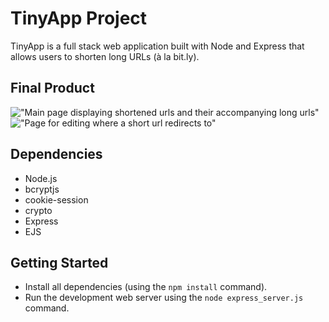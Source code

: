 # TinyApp Project

TinyApp is a full stack web application built with Node and Express that allows users to shorten long URLs (à la bit.ly).

## Final Product

!["Main page displaying shortened urls and their accompanying long urls"]([#](https://github.com/lilygo92/tinyapp/blob/master/docs/urls_page.png?raw=true))
!["Page for editing where a short url redirects to"]([#](https://github.com/lilygo92/tinyapp/blob/master/docs/url_editing.png?raw=true))

## Dependencies

- Node.js
- bcryptjs
- cookie-session
- crypto 
- Express
- EJS

## Getting Started

- Install all dependencies (using the `npm install` command).
- Run the development web server using the `node express_server.js` command.
